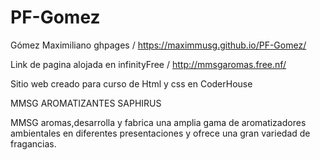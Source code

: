 # PF-Gomez
Gómez Maximiliano ghpages / https://maximmusg.github.io/PF-Gomez/

Link de pagina alojada en infinityFree / http://mmsgaromas.free.nf/

Sitio web creado para curso de Html y css en CoderHouse 

MMSG AROMATIZANTES SAPHIRUS

MMSG aromas,desarrolla y fabrica una amplia gama de aromatizadores ambientales en diferentes presentaciones y ofrece una gran variedad de fragancias.
